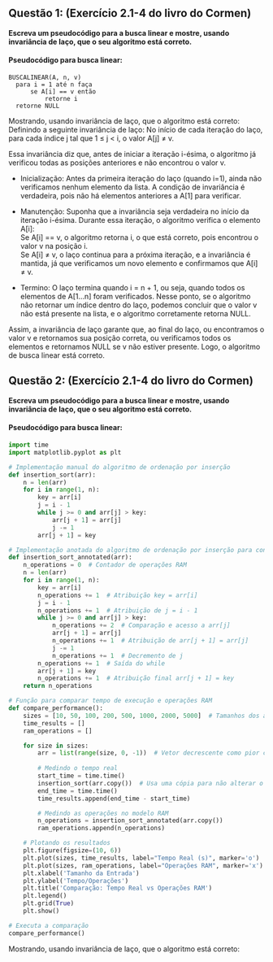 ## Questão 1: (Exercício 2.1-4 do livro do Cormen)

**Escreva um pseudocódigo para a busca linear e mostre, usando invariância de laço, que o seu algoritmo está correto.**

#### Pseudocódigo para busca linear:
```pseudo
BUSCALINEAR(A, n, v)
  para i = 1 até n faça
      se A[i] == v então
          retorne i
  retorne NULL
```
Mostrando, usando invariância de laço, que o algoritmo está correto:
Definindo a seguinte invariância de laço: No início de cada iteração do laço, para cada índice j tal que 1 ≤ j < i, o valor A[j] ≠ v.

Essa invariância diz que, antes de iniciar a iteração i-ésima, o algoritmo já verificou todas as posições anteriores e não encontrou o valor v.

- Inicialização: Antes da primeira iteração do laço (quando i=1), ainda não verificamos nenhum elemento da lista. A condição de invariância é verdadeira, pois não há elementos anteriores a A[1] para verificar.

- Manutenção: Suponha que a invariância seja verdadeira no início da iteração i-ésima. Durante essa iteração, o algoritmo verifica o elemento A[i]: <br>
Se A[i] == v, o algoritmo retorna i, o que está correto, pois encontrou o valor v na posição i. <br>
Se A[i] ≠ v, o laço continua para a próxima iteração, e a invariância é mantida, já que verificamos um novo elemento e confirmamos que A[i] ≠ v.
- Termino: O laço termina quando i = n + 1, ou seja, quando todos os elementos de A[1…n] foram verificados. Nesse ponto, se o algoritmo não retornar um índice dentro do laço, podemos concluir que o valor v não está presente na lista, e o algoritmo corretamente retorna NULL.

Assim, a invariância de laço garante que, ao final do laço, ou encontramos o valor v e retornamos sua posição correta, ou verificamos todos os elementos e retornamos NULL se v não estiver presente. Logo, o algoritmo de busca linear está correto.

## Questão 2: (Exercício 2.1-4 do livro do Cormen)

**Escreva um pseudocódigo para a busca linear e mostre, usando invariância de laço, que o seu algoritmo está correto.**

#### Pseudocódigo para busca linear:
```python
import time
import matplotlib.pyplot as plt

# Implementação manual do algoritmo de ordenação por inserção
def insertion_sort(arr):
    n = len(arr)
    for i in range(1, n):
        key = arr[i]
        j = i - 1
        while j >= 0 and arr[j] > key:
            arr[j + 1] = arr[j]
            j -= 1
        arr[j + 1] = key

# Implementação anotada do algoritmo de ordenação por inserção para contar operações RAM
def insertion_sort_annotated(arr):
    n_operations = 0  # Contador de operações RAM
    n = len(arr)
    for i in range(1, n):
        key = arr[i]
        n_operations += 1  # Atribuição key = arr[i]
        j = i - 1
        n_operations += 1  # Atribuição de j = i - 1
        while j >= 0 and arr[j] > key:
            n_operations += 2  # Comparação e acesso a arr[j]
            arr[j + 1] = arr[j]
            n_operations += 1  # Atribuição de arr[j + 1] = arr[j]
            j -= 1
            n_operations += 1  # Decremento de j
        n_operations += 1  # Saída do while
        arr[j + 1] = key
        n_operations += 1  # Atribuição final arr[j + 1] = key
    return n_operations

# Função para comparar tempo de execução e operações RAM
def compare_performance():
    sizes = [10, 50, 100, 200, 500, 1000, 2000, 5000]  # Tamanhos dos arrays
    time_results = []
    ram_operations = []

    for size in sizes:
        arr = list(range(size, 0, -1))  # Vetor decrescente como pior caso
        
        # Medindo o tempo real
        start_time = time.time()
        insertion_sort(arr.copy())  # Usa uma cópia para não alterar o original
        end_time = time.time()
        time_results.append(end_time - start_time)

        # Medindo as operações no modelo RAM
        n_operations = insertion_sort_annotated(arr.copy())
        ram_operations.append(n_operations)

    # Plotando os resultados
    plt.figure(figsize=(10, 6))
    plt.plot(sizes, time_results, label="Tempo Real (s)", marker='o')
    plt.plot(sizes, ram_operations, label="Operações RAM", marker='x')
    plt.xlabel('Tamanho da Entrada')
    plt.ylabel('Tempo/Operações')
    plt.title('Comparação: Tempo Real vs Operações RAM')
    plt.legend()
    plt.grid(True)
    plt.show()

# Executa a comparação
compare_performance()

```
Mostrando, usando invariância de laço, que o algoritmo está correto:
